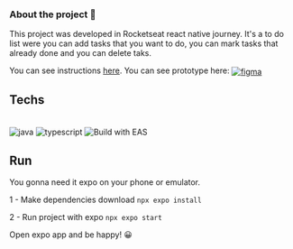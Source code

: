 ### About the project 👋

This project was developed in Rocketseat react native journey.
It's a to do list were you can add tasks that you want to do, you can mark tasks that already done and you can delete taks.


You can see instructions <a href="https://efficient-sloth-d85.notion.site/Desafio-01-Praticando-os-conceitos-do-React-Native-f8f164e29df74cd987e1f9aebf142ffb">here</a>.
You can see prototype here: <a href="https://www.figma.com/"><img alt="figma" align="center" src="https://img.shields.io/badge/--F24E1E?logo=figma&logoColor=ffffff" /></a>

## Techs

<div style="display: inline_block"><br/>
  <img align="center" alt="java" src="https://img.shields.io/badge/React_Native-20232A?style=for-the-badge&logo=react&logoColor=61DAFB" />
  <img align="center" alt="typescript" src="https://img.shields.io/badge/TypeScript-007ACC?style=for-the-badge&logo=typescript&logoColor=white" />
  <img align="center" alt="Build with EAS" src="https://img.shields.io/badge/Build-000.svg?style=for-the-badge&logo=EXPO&labelColor=000&logoColor=FFF">
</div>

## Run

You gonna need it expo on your phone or emulator.

1 - Make dependencies download
`npx expo install`

2 - Run project with expo
`npx expo start`

Open expo app and be happy! :grinning: